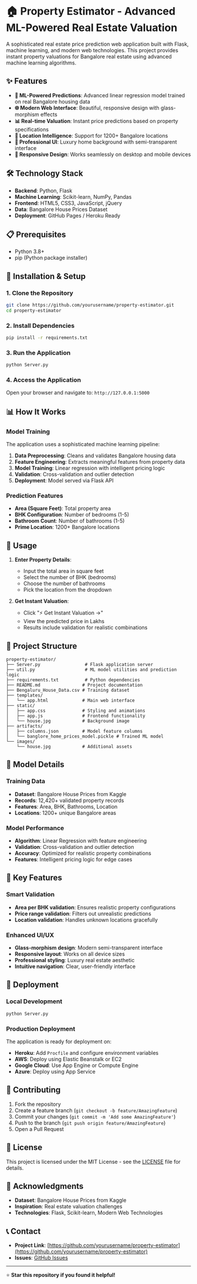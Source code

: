 # 🏠 Property Estimator - Advanced ML-Powered Real Estate Valuation

A sophisticated real estate price prediction web application built with Flask, machine learning, and modern web technologies. This project provides instant property valuations for Bangalore real estate using advanced machine learning algorithms.

## ✨ Features

- **🎯 ML-Powered Predictions**: Advanced linear regression model trained on real Bangalore housing data
- **🌐 Modern Web Interface**: Beautiful, responsive design with glass-morphism effects
- **📊 Real-time Valuation**: Instant price predictions based on property specifications
- **📍 Location Intelligence**: Support for 1200+ Bangalore locations
- **🎨 Professional UI**: Luxury home background with semi-transparent interface
- **📱 Responsive Design**: Works seamlessly on desktop and mobile devices



## 🛠️ Technology Stack

- **Backend**: Python, Flask
- **Machine Learning**: Scikit-learn, NumPy, Pandas
- **Frontend**: HTML5, CSS3, JavaScript, jQuery
- **Data**: Bangalore House Prices Dataset
- **Deployment**: GitHub Pages / Heroku Ready

## 📋 Prerequisites

- Python 3.8+
- pip (Python package installer)

## 🚀 Installation & Setup

### 1. Clone the Repository
```bash
git clone https://github.com/yourusername/property-estimator.git
cd property-estimator
```

### 2. Install Dependencies
```bash
pip install -r requirements.txt
```

### 3. Run the Application
```bash
python Server.py
```

### 4. Access the Application
Open your browser and navigate to: `http://127.0.0.1:5000`

## 📊 How It Works

### Model Training
The application uses a sophisticated machine learning pipeline:

1. **Data Preprocessing**: Cleans and validates Bangalore housing data
2. **Feature Engineering**: Extracts meaningful features from property data
3. **Model Training**: Linear regression with intelligent pricing logic
4. **Validation**: Cross-validation and outlier detection
5. **Deployment**: Model served via Flask API

### Prediction Features
- **Area (Square Feet)**: Total property area
- **BHK Configuration**: Number of bedrooms (1-5)
- **Bathroom Count**: Number of bathrooms (1-5)
- **Prime Location**: 1200+ Bangalore locations

## 🎯 Usage

1. **Enter Property Details**:
   - Input the total area in square feet
   - Select the number of BHK (bedrooms)
   - Choose the number of bathrooms
   - Pick the location from the dropdown

2. **Get Instant Valuation**:
   - Click "⚡ Get Instant Valuation →"
   - View the predicted price in Lakhs
   - Results include validation for realistic combinations

## 📁 Project Structure

```
property-estimator/
├── Server.py                 # Flask application server
├── util.py                   # ML model utilities and prediction logic
├── requirements.txt          # Python dependencies
├── README.md                # Project documentation
├── Bengaluru_House_Data.csv # Training dataset
├── templates/
│   └── app.html             # Main web interface
├── static/
│   ├── app.css              # Styling and animations
│   ├── app.js               # Frontend functionality
│   └── house.jpg            # Background image
├── artifacts/
│   ├── columns.json         # Model feature columns
│   └── banglore_home_prices_model.pickle # Trained ML model
└── images/
    └── house.jpg            # Additional assets
```

## 🔧 Model Details

### Training Data
- **Dataset**: Bangalore House Prices from Kaggle
- **Records**: 12,420+ validated property records
- **Features**: Area, BHK, Bathrooms, Location
- **Locations**: 1200+ unique Bangalore areas

### Model Performance
- **Algorithm**: Linear Regression with feature engineering
- **Validation**: Cross-validation and outlier detection
- **Accuracy**: Optimized for realistic property combinations
- **Features**: Intelligent pricing logic for edge cases

## 🌟 Key Features

### Smart Validation
- **Area per BHK validation**: Ensures realistic property configurations
- **Price range validation**: Filters out unrealistic predictions
- **Location validation**: Handles unknown locations gracefully

### Enhanced UI/UX
- **Glass-morphism design**: Modern semi-transparent interface
- **Responsive layout**: Works on all device sizes
- **Professional styling**: Luxury real estate aesthetic
- **Intuitive navigation**: Clear, user-friendly interface

## 🚀 Deployment

### Local Development
```bash
python Server.py
```

### Production Deployment
The application is ready for deployment on:
- **Heroku**: Add `Procfile` and configure environment variables
- **AWS**: Deploy using Elastic Beanstalk or EC2
- **Google Cloud**: Use App Engine or Compute Engine
- **Azure**: Deploy using App Service

## 🤝 Contributing

1. Fork the repository
2. Create a feature branch (`git checkout -b feature/AmazingFeature`)
3. Commit your changes (`git commit -m 'Add some AmazingFeature'`)
4. Push to the branch (`git push origin feature/AmazingFeature`)
5. Open a Pull Request

## 📝 License

This project is licensed under the MIT License - see the [LICENSE](LICENSE) file for details.

## 🙏 Acknowledgments

- **Dataset**: Bangalore House Prices from Kaggle
- **Inspiration**: Real estate valuation challenges
- **Technologies**: Flask, Scikit-learn, Modern Web Technologies

## 📞 Contact

- **Project Link**: [https://github.com/yourusername/property-estimator](https://github.com/yourusername/property-estimator)
- **Issues**: [GitHub Issues](https://github.com/yourusername/property-estimator/issues)

---

⭐ **Star this repository if you found it helpful!**
